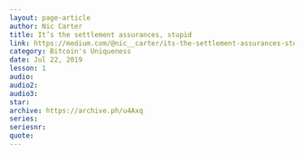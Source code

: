 ```yaml
---
layout: page-article
author: Nic Carter
title: It’s the settlement assurances, stupid
link: https://medium.com/@nic__carter/its-the-settlement-assurances-stupid-5dcd1c3f4e41
category: Bitcoin's Uniqueness
date: Jul 22, 2019
lesson: 1
audio: 
audio2: 
audio3: 
star: 
archive: https://archive.ph/u4Axq
series: 
seriesnr: 
quote: 
---
```


